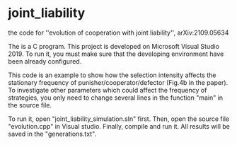 # joint_liability
the code for ''evolution of cooperation with joint liability'', arXiv:2109.05634

The is a C program. This project is developed on Microsoft Visual Studio 2019. To run it, you must make sure that the developing environment have been already configured.

This code is an example to show how the selection intensity affects the stationary frequency of punisher/cooperator/defector (Fig.4b in the paper). 
To investigate other parameters which could affect the frequency of strategies, you only need to change several lines in the function "main" in the source file.

To run it, open "joint_liability_simulation.sln" first. Then, open the source file "evolution.cpp" in Visual studio. Finally, compile and run it. 
All results will be saved in the "generations.txt".
